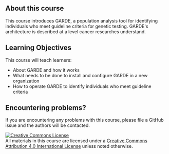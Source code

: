 ## About this course

This course introduces GARDE, a population analysis tool for identifying individuals who meet guideline criteria for 
genetic testing. GARDE's architecture is described at a level cancer researches understand.

## Learning Objectives

This course will teach learners:  

- About GARDE and how it works
- What needs to be done to install and configure GARDE in a new organization
- How to operate GARDE to identify individuals who meet guideline criteria 

## Encountering problems?

If you are encountering any problems with this course, please file a GitHub issue and the authors will be contacted.

<a rel="license" href="http://creativecommons.org/licenses/by/4.0/"><img alt="Creative Commons License" style="border-width:0" src="https://i.creativecommons.org/l/by/4.0/88x31.png" /></a><br />All materials in this course are licensed under a <a rel="license" href="http://creativecommons.org/licenses/by/4.0/">Creative Commons Attribution 4.0 International License</a> unless noted otherwise.
